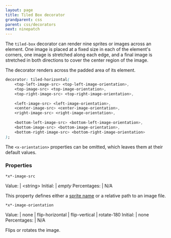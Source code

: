 ```yaml
---
layout: page
title: Tiled Box decorator
grandparent: css
parent: css/decorators
next: ninepatch
---
```


The `tiled-box` decorator can render nine sprites or images across an element. One image is placed at a fixed size in each of the element's corners, one image is stretched along each edge, and a final image is stretched in both directions to cover the center region of the image.

The decorator renders across the padded area of its element.

```css
decorator: tiled-horizontal( 
	<top-left-image-src> <top-left-image-orientation>,
	<top-image-src> <top-image-orientation>,
	<top-right-image-src> <top-right-image-orientation>,
	
	<left-image-src> <left-image-orientation>,
	<center-image-src> <center-image-orientation>,
	<right-image-src> <right-image-orientation>,
	
	<bottom-left-image-src> <bottom-left-image-orientation>,
	<bottom-image-src> <bottom-image-orientation>,
	<bottom-right-image-src> <bottom-right-image-orientation>
);
```

The `<x-orientation>` properties can be omitted, which leaves them at their default values.


### Properties


`*x*-image-src`

Value: | \<string\>
Initial: | *empty*
Percentages: | N/A

This property defines either a [sprite name](../sprite_sheets.html) or a relative path to an image file.

`*x*-image-orientation`

Value: | none \| flip-horizontal \| flip-vertical \| rotate-180
Initial: | none
Percentages: | N/A

Flips or rotates the image.
